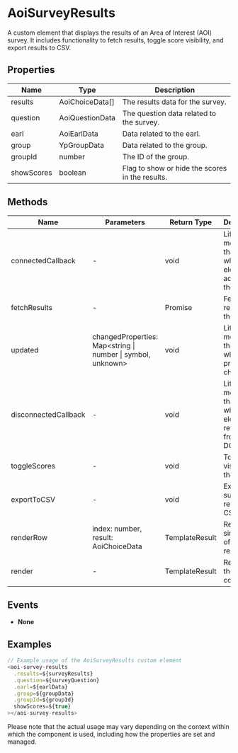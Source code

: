 # AoiSurveyResults

A custom element that displays the results of an Area of Interest (AOI) survey. It includes functionality to fetch results, toggle score visibility, and export results to CSV.

## Properties

| Name        | Type                  | Description                                      |
|-------------|-----------------------|--------------------------------------------------|
| results     | AoiChoiceData[]       | The results data for the survey.                 |
| question    | AoiQuestionData       | The question data related to the survey.         |
| earl        | AoiEarlData           | Data related to the earl.                        |
| group       | YpGroupData           | Data related to the group.                       |
| groupId     | number                | The ID of the group.                             |
| showScores  | boolean               | Flag to show or hide the scores in the results.  |

## Methods

| Name                  | Parameters | Return Type | Description                                      |
|-----------------------|------------|-------------|--------------------------------------------------|
| connectedCallback     | -          | void        | Lifecycle method that runs when element is added to the DOM. |
| fetchResults          | -          | Promise<void> | Fetches the results from the server.            |
| updated               | changedProperties: Map<string \| number \| symbol, unknown> | void | Lifecycle method that runs when properties change. |
| disconnectedCallback  | -          | void        | Lifecycle method that runs when element is removed from the DOM. |
| toggleScores          | -          | void        | Toggles the visibility of the scores.           |
| exportToCSV           | -          | void        | Exports the survey results to a CSV file.       |
| renderRow             | index: number, result: AoiChoiceData | TemplateResult | Renders a single row of survey results. |
| render                | -          | TemplateResult | Renders the component.                         |

## Events

- **None**

## Examples

```typescript
// Example usage of the AoiSurveyResults custom element
<aoi-survey-results
  .results=${surveyResults}
  .question=${surveyQuestion}
  .earl=${earlData}
  .group=${groupData}
  .groupId=${groupId}
  showScores=${true}
></aoi-survey-results>
```

Please note that the actual usage may vary depending on the context within which the component is used, including how the properties are set and managed.